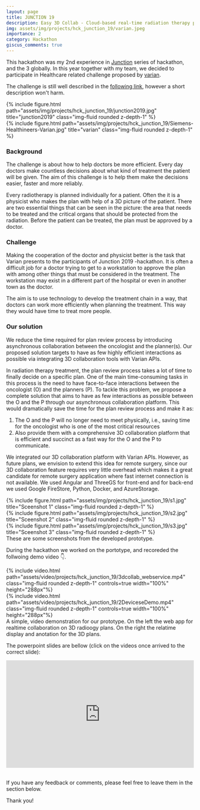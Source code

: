 ```yaml
---
layout: page
title: JUNCTION 19
description: Easy 3D Collab - Cloud-based real-time radiation therapy plan review
img: assets/img/projects/hck_junction_19/varian.jpeg
importance: 2
category: Hackathon
giscus_comments: true
---
```


This hackathon was my 2nd experience in <a href='https://www.hackjunction.com/'>Junction</a> series of hackathon, and the 3 globally.
In this year together with my team, we decided to participate in Healthcare related challenge proposed by <a href='https://www.varian.com/'>varian</a>.

The challenge is still well described in the <a href='https://www.varian.com/node/10985'>following link</a>, however a short description won't harm.

<div class="row">
    <div class="col-sm mt-4 mt-md-0">
        {% include figure.html path="assets/img/projects/hck_junction_19/junction2019.jpg" title="junction2019" class="img-fluid rounded z-depth-1" %}
    </div>
    <div class="col-sm mt-2 mt-md-0">
        {% include figure.html path="assets/img/projects/hck_junction_19/Siemens-Healthineers-Varian.jpg" title="varian" class="img-fluid rounded z-depth-1" %}
    </div>
</div>

<h3>Background</h3>
<p>
The challenge is about how to help doctors be more efficient. Every day doctors make countless decisions about what kind of treatment the patient will be given. The aim of this challenge is to help them make the decisions easier, faster and more reliably.

Every radiotherapy is planned individually for a patient. Often the it is a physicist who makes the plan with help of a 3D picture of the patient. There are two essential things that can be seen in the picture: the area that needs to be treated and the critical organs that should be protected from the radiation. Before the patient can be treated, the plan must be approved by a doctor.
</p>


<h3>Challenge</h3>
<p>
Making the cooperation of the doctor and physicist better is the task that Varian presents to the participants of Junction 2019 -hackathon. It is often a difficult job for a doctor trying to get to a workstation to approve the plan with among other things that must be considered in the treatment. The workstation may exist in a different part of the hospital or even in another town as the doctor.

The aim is to use technology to develop the treatment chain in a way, that doctors can work more efficiently when planning the treatment. This way they would have time to treat more people.
</p>

<h3>Our solution</h3>
<p>We reduce the time required for plan review process by introducing asynchronous collaboration between the oncologist and the planner(s). Our proposed solution targets to have as few highly efficient interactions as possible via integrating 3D collaboration tools with Varian APIs.</p>
<p>In radiation therapy treatment, the plan review process takes a lot of time to finally decide on a specific plan. One of the main time-consuming tasks in this process is the need to have face-to-face interactions between the oncologist (O)  and the planners (P). To tackle this problem, we propose a complete solution that aims to have as few interactions as possible between the O and the P through our asynchronous collaboration platform. This would dramatically save the time for the plan review process and make it as:
<ol>
<li>The O and the P will no longer need to meet physically, i.e., saving time for the oncologist who is one of the most critical resources</li> 
<li>Also provide them with a comprehensive 3D collaboration platform that is efficient and succinct as a fast way for the O and the P to communicate.</li> 
</ol>
We integrated our 3D collaboration platform with Varian APIs. However, as future plans, we envision to extend this idea for remote surgery, since our 3D collaboration feature requires very little overhead which makes it a great candidate for remote surgery application where fast internet connection is not available. We used Angular and ThreeGS for front-end and for back-end we used Google FireStore, Python, Docker, and AzureStorage.</p>



<div class="row">
    <div class="col-sm mt-3 mt-md-0">
        {% include figure.html path="assets/img/projects/hck_junction_19/s1.jpg" title="Sceenshot 1" class="img-fluid rounded z-depth-1" %}
    </div>
    <div class="col-sm mt-3 mt-md-0">
        {% include figure.html path="assets/img/projects/hck_junction_19/s2.jpg" title="Sceenshot 2" class="img-fluid rounded z-depth-1" %}
    </div>
    <div class="col-sm mt-3 mt-md-0">
        {% include figure.html path="assets/img/projects/hck_junction_19/s3.jpg" title="Sceenshot 3" class="img-fluid rounded z-depth-1" %}
    </div>
</div>
<div class="caption">
    These are some screenshots from the developed prototype.
</div>

During the hackathon we worked on the portotype, and recoreded the follwoing demo video 👇.

<div class="row mt-3">
    <div class="col-sm mt-3 mt-md-0">
        {% include video.html path="assets/video/projects/hck_junction_19/3dcollab_webservice.mp4" class="img-fluid rounded z-depth-1" controls=true  width="100%" height="288px"%}
    </div>
    <div class="col-sm mt-3 mt-md-0">
        {% include video.html path="assets/video/projects/hck_junction_19/2DeviceseDemo.mp4" class="img-fluid rounded z-depth-1" controls=true  width="100%"  height="288px"%}
    </div>
</div>
<div class="caption">
    A simple, video demonstration for our prototype. On the left the web app for realtime collaboration on 3D radioogy plans. On the right the relatime display and anotation for the 3D plans.
</div>


The powerpoint slides are bellow (click on the videos once arrived to the correct slide):
<div class="row mt-3">
    <div class="col-sm mt-12 mt-md-0 center">
        <iframe src="https://onedrive.live.com/embed?resid=3C42663A50F1A304%212806&amp;authkey=!ABfRzclUvGdMMd4&amp;em=2&amp;wdAr=1.7777777777777777&amp;wdEaaCheck=1" width="100%" height="288px" frameborder="0">This is an embedded <a target="_blank" href="https://office.com">Microsoft Office</a> presentation, powered by <a target="_blank" href="https://office.com/webapps">Office</a>.</iframe>
    </div>
</div>

<br>
<p>
If you have any feedback or comments, please feel free to leave them in the section below.

Thank you!
</p>


